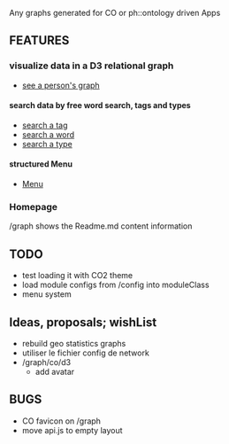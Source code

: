 Any graphs generated for CO or ph::ontology driven Apps 


## FEATURES 

### visualize data in a D3 relational graph 

- [see a person's graph](http://127.0.0.1/ph/graph/co/d3/id/54edb794f6b95c3c2a000941/type/organization)

#### search data by free word search, tags and types 
- [search a tag](http://127.0.0.1/ph/graph/co/search/tag/Alimentation)
- [search a word](http://127.0.0.1/ph/graph/co/search/q/open)
- [search a type](http://127.0.0.1/ph/graph/co/search/type/organization)

#### structured Menu
- [Menu](http://127.0.0.1/ph/graph/co/menu/type/home)

### Homepage
/graph shows the Readme.md content information

## TODO
- test loading it with CO2 theme
- load module configs from /config into moduleClass
- menu system

## Ideas, proposals; wishList
- rebuild geo statistics graphs
- utiliser le fichier config de network
- /graph/co/d3
    + add avatar


## BUGS
- CO favicon on /graph
- move api.js to empty layout 